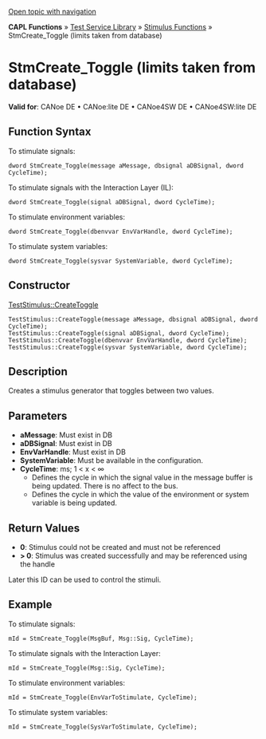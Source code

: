 [Open topic with navigation](../../../../../CANoeDEFamily.htm#Topics/CAPLFunctions/Test/Functions/CAPLfunctionStmCreateToggleDatabase.md)

**CAPL Functions** » [Test Service Library](../CAPLfunctionsTSLOverview.md) » [Stimulus Functions](../CAPLfunctionsTSLStimulusOverview.md) » StmCreate_Toggle (limits taken from database)

# StmCreate_Toggle (limits taken from database)

**Valid for**: CANoe DE • CANoe:lite DE • CANoe4SW DE • CANoe4SW:lite DE

## Function Syntax

To stimulate signals:

```
dword StmCreate_Toggle(message aMessage, dbsignal aDBSignal, dword CycleTime);
```

To stimulate signals with the Interaction Layer (IL):

```
dword StmCreate_Toggle(signal aDBSignal, dword CycleTime);
```

To stimulate environment variables:

```
dword StmCreate_Toggle(dbenvvar EnvVarHandle, dword CycleTime);
```

To stimulate system variables:

```
dword StmCreate_Toggle(sysvar SystemVariable, dword CycleTime);
```

## Constructor

[TestStimulus::CreateToggle](../../../Shared/CAPL/General/ClassesAndObjects.md)

```
TestStimulus::CreateToggle(message aMessage, dbsignal aDBSignal, dword CycleTime);
TestStimulus::CreateToggle(signal aDBSignal, dword CycleTime);
TestStimulus::CreateToggle(dbenvvar EnvVarHandle, dword CycleTime);
TestStimulus::CreateToggle(sysvar SystemVariable, dword CycleTime);
```

## Description

Creates a stimulus generator that toggles between two values.

## Parameters

- **aMessage**: Must exist in DB
- **aDBSignal**: Must exist in DB
- **EnvVarHandle**: Must exist in DB
- **SystemVariable**: Must be available in the configuration.
- **CycleTime**: ms; 1 < x < ∞
  - Defines the cycle in which the signal value in the message buffer is being updated. There is no affect to the bus.
  - Defines the cycle in which the value of the environment or system variable is being updated.

## Return Values

- **0**: Stimulus could not be created and must not be referenced
- **> 0**: Stimulus was created successfully and may be referenced using the handle

Later this ID can be used to control the stimuli.

## Example

To stimulate signals:

```plaintext
mId = StmCreate_Toggle(MsgBuf, Msg::Sig, CycleTime);
```

To stimulate signals with the Interaction Layer:

```plaintext
mId = StmCreate_Toggle(Msg::Sig, CycleTime);
```

To stimulate environment variables:

```plaintext
mId = StmCreate_Toggle(EnvVarToStimulate, CycleTime);
```

To stimulate system variables:

```plaintext
mId = StmCreate_Toggle(SysVarToStimulate, CycleTime);
```
